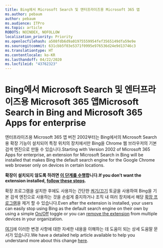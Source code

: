 ```yaml
---
title: Bing에서 Microsoft Search 및 엔터프라이즈용 Microsoft 365 앱
ms.author: pebaum
author: pebaum
ms.audience: ITPro
ms.topic: article
ROBOTS: NOINDEX, NOFOLLOW
localization_priority: Priority
ms.openlocfilehash: a508fdb6d9a01975559954fef3565149dfa59e9e
ms.sourcegitcommit: 631cbb5f03e5371f0995e976536d24e9d13746c3
ms.translationtype: HT
ms.contentlocale: ko-KR
ms.lasthandoff: 04/22/2020
ms.locfileid: "43762323"
---
```

# <a name="microsoft-search-in-bing-and-microsoft-365-apps-for-enterprise"></a><span data-ttu-id="93f8a-102">Bing에서 Microsoft Search 및 엔터프라이즈용 Microsoft 365 앱</span><span class="sxs-lookup"><span data-stu-id="93f8a-102">Microsoft Search in Bing and Microsoft 365 Apps for enterprise</span></span>

<span data-ttu-id="93f8a-103">엔터프라이즈용 Microsoft 365 앱 버전 2002부터는 Bing에서의 Microsoft Search용 확장 기능이 설치되어 특정 위치의 장치에서만 Bing을 Chrome 웹 브라우저의 기본 검색 엔진으로 만들 수 있습니다.</span><span class="sxs-lookup"><span data-stu-id="93f8a-103">Starting with Version 2002 of Microsoft 365 Apps for enterprise, an extension for Microsoft Search in Bing will be installed that makes Bing the default search engine for the Google Chrome web browser only on devices in certain locations.</span></span>

<span data-ttu-id="93f8a-104">**확장이 설치되지 않도록 하려면 [이 단계를 수행](https://docs.microsoft.com/deployoffice/microsoft-search-bing#how-to-exclude-the-extension-for-microsoft-search-in-bing-from-being-installed)합니다.**</span><span class="sxs-lookup"><span data-stu-id="93f8a-104">**If you don’t want the extension installed, [follow these steps](https://docs.microsoft.com/deployoffice/microsoft-search-bing#how-to-exclude-the-extension-for-microsoft-search-in-bing-from-being-installed).**</span></span>

<span data-ttu-id="93f8a-105">확장 프로그램을 설치한 후에도 사용자는 간단한 [켜기/끄기](https://docs.microsoft.com/deployoffice/microsoft-search-bing#change-whether-bing-is-the-default-search-engine-for-google-chrome) 토글을 사용하여 Bing을 기본 검색 엔진으로 사용하는 것을 손쉽게 중지하거나 조직 내 여러 장치에서 해당 [확장 프로그램](https://docs.microsoft.com/deployoffice/microsoft-search-bing#how-to-remove-the-extension-after-its-been-installed)을 제거 할 수 있습니다.</span><span class="sxs-lookup"><span data-stu-id="93f8a-105">Even after the extension is installed, your users can easily stop using Bing as the default search engine on their own by using a simple [On/Off](https://docs.microsoft.com/deployoffice/microsoft-search-bing#change-whether-bing-is-the-default-search-engine-for-google-chrome) toggle or you can [remove the extension](https://docs.microsoft.com/deployoffice/microsoft-search-bing#how-to-remove-the-extension-after-its-been-installed) from multiple devices in your organization.</span></span>

<span data-ttu-id="93f8a-106">[여기](https://docs.microsoft.com/deployoffice/microsoft-search-bing)에 이러한 변경 사항에 대한 자세한 내용을 이해하는 데 도움이 되는 상세 도움말 문서가 있습니다.</span><span class="sxs-lookup"><span data-stu-id="93f8a-106">We have a detailed help article available to help you understand more about this change [here](https://docs.microsoft.com/deployoffice/microsoft-search-bing).</span></span>